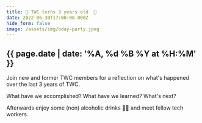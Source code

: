 ```yaml
---
title: 🎉 TWC turns 3 years old  🍻
date: 2022-06-30T17:00:00.000Z
hide_form: false
image: /assets/img/bday-party.jpeg
---
```

## {{ page.date | date: '%A, %d %B %Y at %H:%M' }}

Join new and former TWC members for a reflection on what's happened over the last 3 years of TWC.

What have we accomplished? What have we learned? What's next?

Afterwards enjoy some (non) alcoholic drinks 🍻🥤 and meet fellow tech workers.